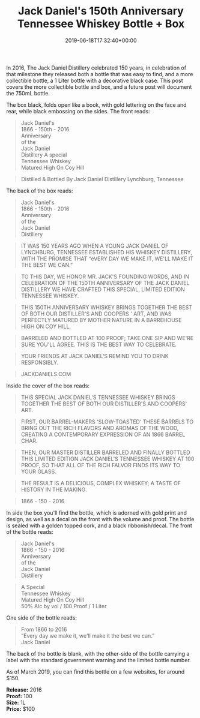﻿---
layout: post
title: "Jack Daniel's 150th Anniversary Tennessee Whiskey Bottle + Box "
date: '2019-06-18T17:32:40+00:00'
permalink: 150thAnniversary
image:
  feature: 18/Jack150Box.jpg
  header: 18/Jack150Box.jpg
description: A collector's guide to the Jack Daniel's 150th Anniversary Tennessee Whiskey Bottle and the Black Box that it comes packaged in.
gallery:
  150thAnniversary:
  - image_path: 18/Jack150Box.jpg
    image-caption: Jack Daniel's 150th Anniversary Tennessee Whiskey Bottle and the Black Box 
    image-copyright: © CollectorOfJack.com
  - image_path: 18/Jack150Box-2.jpg
    image-caption: Jack Daniel's 150th Anniversary Tennessee Whiskey Bottle and the Black Box 
    image-copyright: © CollectorOfJack.com
  - image_path: 18/Jack150Box-3.jpg
    image-caption: Jack Daniel's 150th Anniversary Tennessee Whiskey Bottle and the Black Box 
    image-copyright: © CollectorOfJack.com
  - image_path: 18/Jack150Box-4.jpg
    image-caption: Jack Daniel's 150th Anniversary Tennessee Whiskey Bottle and the Black Box 
    image-copyright: © CollectorOfJack.com
  - image_path: 18/Jack150Box-5.jpg
    image-caption: Jack Daniel's 150th Anniversary Tennessee Whiskey Bottle and the Black Box 
    image-copyright: © CollectorOfJack.com
  - image_path: 18/Jack150Box-6.jpg
    image-caption: Jack Daniel's 150th Anniversary Tennessee Whiskey Bottle and the Black Box 
    image-copyright: © CollectorOfJack.com
  - image_path: 18/Jack150Box-7.jpg
    image-caption: Jack Daniel's 150th Anniversary Tennessee Whiskey Bottle and the Black Box 
    image-copyright: © CollectorOfJack.com
  - image_path: 18/Jack150Box-8.jpg
    image-caption: Jack Daniel's 150th Anniversary Tennessee Whiskey Bottle and the Black Box 
    image-copyright: © CollectorOfJack.com
  - image_path: 18/Jack150Box-9.jpg
    image-caption: Jack Daniel's 150th Anniversary Tennessee Whiskey Bottle and the Black Box 
    image-copyright: © CollectorOfJack.com
---
In 2016, The Jack Daniel Distillery celebrated 150 years, in celebration of that milestone they released both a bottle that was easy to find, and a more collectible bottle, a 1 Liter bottle with a decorative black case. This post covers the more collectible bottle and box, and a future post will document the 750mL bottle.

The box black, folds open like a book, with gold lettering on the face and rear, while black embossing on the sides. The front reads:
> Jack Daniel's  
> 1866 - 150th - 2016  
> Anniversary  
> of the  
> Jack Daniel   
> Distillery
> A special  
> Tennessee Whiskey  
> Matured High On Coy Hill  

> Distilled &amp; Bottled By Jack Daniel Distillery Lynchburg, Tennessee

The back of the box reads:

> Jack Daniel's  
> 1866 - 150th - 2016  
> Anniversary  
> of the  
> Jack Daniel   
> Distillery

> IT WAS 150 YEARS AGO WHEN A YOUNG JACK DANIEL OF LYNCHBURG, TENNESSEE ESTABLISHED HIS WHISKEY DISTILLERY, WITH THE PROMISE THAT “eVERY DAY WE MAKE IT, WE'LL MAKE IT THE BEST WE CAN.”

> TO THIS DAY, WE HONOR MR. JACK'S FOUNDING WORDS, AND IN CELEBRATION OF THE 150TH ANNIVERSARY OF THE JACK DANIEL DISTILLERY WE HAVE CRAFTED THIS SPECIAL, LIMITED EDITION TENNESSEE WHISKEY.

> THIS 150TH ANNIVERSARY WHISKEY BRINGS TOGETHER THE BEST OF BOTH OUR DISTILLER'S AND COOPERS ' ART, AND WAS PERFECTLY MATURED BY MOTHER NATURE IN A BARREHOUSE HIGH ON COY HILL.

> BARRELED AND BOTTLED AT 100 PROOF; TAKE ONE SIP AND WE'RE SURE YOU'LL AGREE. THIS IS THE BEST WAY TO CELEBRATE.

> YOUR FRIENDS AT JACK DANIEL'S REMIND YOU TO DRINK RESPONSIBLY.

> JACKDANIELS.COM

Inside the cover of the box reads:

> THIS SPECIAL JACK DANIEL'S TENNESSEE WHISKEY BRINGS TOGETHER THE BEST OF BOTH OUR DISTILLER'S AND COOPERS' ART.

> FIRST, OUR BARREL-MAKERS 'SLOW-TOASTED' THESE BARRELS TO BRING OUT THE RICH FLAVORS AND AROMAS OF THE WOOD, CREATING A CONTEMPORARY EXPRESSION OF AN 1866 BARREL CHAR.

> THEN, OUR MASTER DISTILLER BARRELED AND FINALLY BOTTLED THIS LIMITED EDITION JACK DANIEL'S TENNESSEE WHISKEY AT 100 PROOF, SO THAT ALL OF THE RICH FALVOR FINDS ITS WAY TO YOUR GLASS.

> THE RESULT IS A DELICIOUS, COMPLEX WHISKEY; A TASTE OF HISTORY IN THE MAKING.

> 1866 - 150 - 2016

In side the box you'll find the bottle, which is adorned with gold print and design, as well as a decal on the front with the volume and proof. The bottle is sealed with a golden topped cork, and a black ribbonish/decal. The front of the bottle reads:

> Jack Daniel's  
> 1866 - 150 - 2016  
> Anniversary  
> of the  
> Jack Daniel  
> Distillery

> A Special  
> Tennessee Whiskey  
> Matured High On Coy Hill  
> 50% Alc by vol / 100 Proof / 1 Liter

One side of the bottle reads:

> From 1866 to 2016  
> ”Every day we make it, we'll make it the best we can.”  
> Jack Daniel

The back of the bottle is blank, with the other-side of the bottle carrying a label with the standard government warning and the limited bottle number.

As of March 2019, you can find this bottle on a few websites, for around $150.


**Release:** 2016  
**Proof:** 100  
**Size:** 1L  
**Price:** $100  


